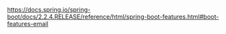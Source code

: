 
https://docs.spring.io/spring-boot/docs/2.2.4.RELEASE/reference/html/spring-boot-features.html#boot-features-email
